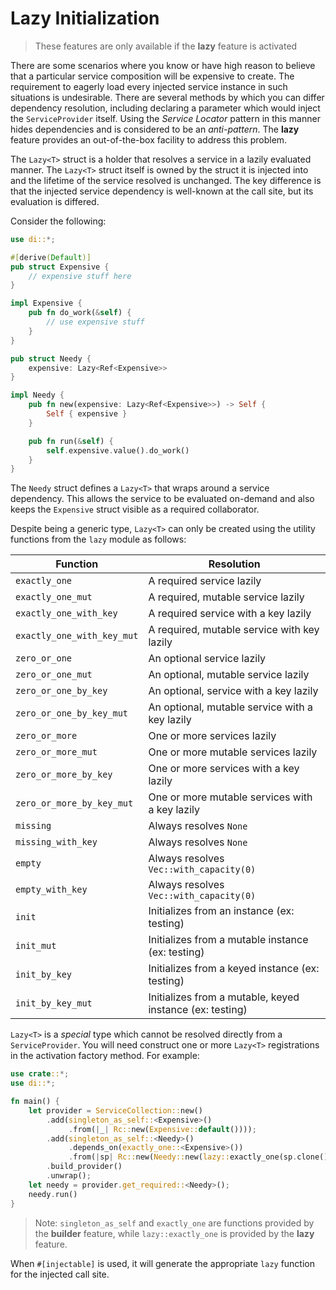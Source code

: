 # Lazy Initialization

>These features are only available if the **lazy** feature is activated

There are some scenarios where you know or have high reason to believe that a particular service composition will
be expensive to create. The requirement to eagerly load every injected service instance in such situations is
undesirable. There are several methods by which you can differ dependency resolution, including declaring a
parameter which would inject the `ServiceProvider` itself. Using the _Service Locator_ pattern in this manner
hides dependencies and is considered to be an _anti-pattern_. The **lazy** feature provides an out-of-the-box
facility to address this problem.

The `Lazy<T>` struct is a holder that resolves a service in a lazily evaluated manner. The `Lazy<T>` struct itself is owned by the struct it is injected into and the lifetime of the service resolved is unchanged. The key difference is that the injected service dependency is well-known at the call site, but its evaluation is differed.

Consider the following:

```rust
use di::*;

#[derive(Default)]
pub struct Expensive {
    // expensive stuff here
}

impl Expensive {
    pub fn do_work(&self) {
        // use expensive stuff
    }
}

pub struct Needy {
    expensive: Lazy<Ref<Expensive>>
}

impl Needy {
    pub fn new(expensive: Lazy<Ref<Expensive>>) -> Self {
        Self { expensive }
    }

    pub fn run(&self) {
        self.expensive.value().do_work()
    }
}
```

The `Needy` struct defines a `Lazy<T>` that wraps around a service dependency. This allows the service to
be evaluated on-demand and also keeps the `Expensive` struct visible as a required collaborator.

Despite being a generic type, `Lazy<T>` can only be created using the utility functions from the `lazy`
module as follows:

| Function                   | Resolution                                               |
| -------------------------- | -------------------------------------------------------- | 
| `exactly_one`              | A required service lazily                                |
| `exactly_one_mut`          | A required, mutable service lazily                       |
| `exactly_one_with_key`     | A required service with a key lazily                     |
| `exactly_one_with_key_mut` | A required, mutable service with key lazily              |
| `zero_or_one`              | An optional service lazily                               |
| `zero_or_one_mut`          | An optional, mutable service lazily                      |
| `zero_or_one_by_key`       | An optional, service with a key lazily                   |
| `zero_or_one_by_key_mut`   | An optional, mutable service with a key lazily           |
| `zero_or_more`             | One or more services lazily                              |
| `zero_or_more_mut`         | One or more mutable services lazily                      |
| `zero_or_more_by_key`      | One or more services with a key lazily                   |
| `zero_or_more_by_key_mut`  | One or more mutable services with a key lazily           |
| `missing`                  | Always resolves `None`                                   |
| `missing_with_key`         | Always resolves `None`                                   |
| `empty`                    | Always resolves `Vec::with_capacity(0)`                  |
| `empty_with_key`           | Always resolves `Vec::with_capacity(0)`                  |
| `init`                     | Initializes from an instance (ex: testing)               |
| `init_mut`                 | Initializes from a mutable instance (ex: testing)        |
| `init_by_key`              | Initializes from a keyed instance (ex: testing)          |
| `init_by_key_mut`          | Initializes from a mutable, keyed instance (ex: testing) |

`Lazy<T>` is a _special_ type which cannot be resolved directly from a `ServiceProvider`. You will
need construct one or more `Lazy<T>` registrations in the activation factory method. For example:

```rust
use crate::*;
use di::*;

fn main() {
    let provider = ServiceCollection::new()
        .add(singleton_as_self::<Expensive>()
             .from(|_| Rc::new(Expensive::default())));
        .add(singleton_as_self::<Needy>()
             .depends_on(exactly_one::<Expensive>())
             .from(|sp| Rc::new(Needy::new(lazy::exactly_one(sp.clone())))))
        .build_provider()
        .unwrap();
    let needy = provider.get_required::<Needy>();
    needy.run()
}
```

>Note: `singleton_as_self` and `exactly_one` are functions provided by the **builder** feature, while `lazy::exactly_one` is provided by the **lazy** feature.

When `#[injectable]` is used, it will generate the appropriate `lazy` function for the injected call site.